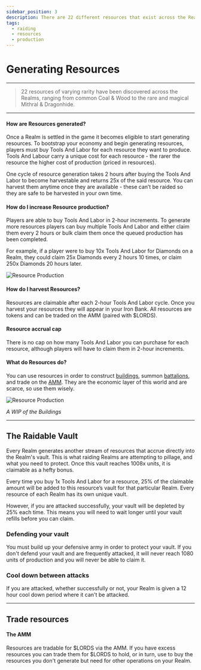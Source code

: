 ```yaml
---
sidebar_position: 3
description: There are 22 different resources that exist across the Realms.
tags:
  - raiding
  - resources
  - production
---
```


# Generating Resources

---

> 22 resources of varying rarity have been discovered across the Realms, ranging from common Coal & Wood to the rare and magical Mithral & Dragonhide.

---

#### How are Resources generated?

Once a Realm is settled in the game it becomes eligible to start generating resources. To bootstrap your economy and begin generating resources, players must buy Tools And Labor for each resource they want to produce. Tools And Labour carry a unique cost for each resource - the rarer the resource the higher cost of production (priced in resources).

One cycle of resource generation takes 2 hours after buying the Tools And Labor to become harvestable and returns 25x of the said resource. You can harvest them anytime once they are available - these can’t be raided so they are safe to be harvested in your own time. 

#### How do I increase Resource production?

Players are able to buy Tools And Labor in 2-hour increments. To generate more resources players can buy multiple Tools And Labor and either claim them every 2 hours or bulk claim them once the queued production has been completed.

For example, if a player were to buy 10x Tools And Labor for Diamonds on a Realm, they could claim 25x Diamonds every 2 hours 10 times, or claim 250x Diamonds 20 hours later.

![Resource Production](/img/game/resource-production.png)

#### How do I harvest Resources?

Resources are claimable after each 2-hour Tools And Labor cycle. Once you harvest your resources they will appear in your Iron Bank. All resources are tokens and can be traded on the AMM (paired with $LORDS).

#### Resource accrual cap

There is no cap on how many Tools And Labor you can purchase for each resource, although players will have to claim them in 2-hour increments. 

#### What do Resources do?

You can use resources in order to construct [buildings](./buildings#economic), summon [battalions](./troops-squads), and trade on the [AMM](/docs/economics/resource-amm). They are the economic layer of this world and are scarce, so use them wisely.

![Resource Production](/img/game/buildings/mj_castle.png)

_A WIP of the Buildings_

---

## The Raidable Vault

Every Realm generates another stream of resources that accrue directly into the Realm's vault. This is what raiding Realms are attempting to pillage, and what you need to protect. Once this vault reaches 1008x units, it is claimable as a hefty bonus.

Every time you buy 1x Tools And Labor for a resource, 25% of the claimable amount will be added to this resource’s vault for that particular Realm. Every resource of each Realm has its own unique vault. 

However, if you are attacked successfully, your vault will be depleted by 25% each time. This means you will need to wait longer until your vault refills before you can claim.

### Defending your vault

You must build up your defensive army in order to protect your vault. If you don't defend your vault and are frequently attacked, it will never reach 1080 units of production and you will never be able to claim it.

### Cool down between attacks

If you are attacked, whether successfully or not, your Realm is given a 12 hour cool down period where it can't be attacked.

---

## Trade resources

#### The AMM

Resources are tradable for $LORDS via the AMM. If you have excess resources you can trade them for $LORDS to hold, or in turn, use to buy the resources you don't generate but need for other operations on your Realm.
